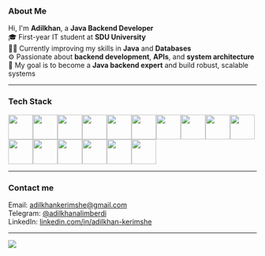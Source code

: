 ### About Me

Hi, I'm **Adilkhan**, a **Java Backend Developer**  
🎓 First-year IT student at **SDU University**  
👨‍💻 Currently improving my skills in **Java** and **Databases**  
⚙️ Passionate about **backend development**, **APIs**, and **system architecture**  
🚀 My goal is to become a **Java backend expert** and build robust, scalable systems

---
### Tech Stack
<img height="50px" src="https://cdn.jsdelivr.net/gh/devicons/devicon@latest/icons/java/java-original.svg" /><img height="50px" src="https://cdn.jsdelivr.net/gh/devicons/devicon@latest/icons/spring/spring-original.svg" /><img height="50px" src="https://cdn.jsdelivr.net/gh/devicons/devicon@latest/icons/swagger/swagger-original.svg" /><img height="50px" src="https://cdn.jsdelivr.net/gh/devicons/devicon@latest/icons/hibernate/hibernate-original.svg" /><img height="50px" src="https://cdn.jsdelivr.net/gh/devicons/devicon@latest/icons/docker/docker-original.svg" /><img height="50px" src="https://cdn.jsdelivr.net/gh/devicons/devicon@latest/icons/cplusplus/cplusplus-original.svg" /><img height="50px" src="https://cdn.jsdelivr.net/gh/devicons/devicon@latest/icons/python/python-original.svg" /><img height="50px" src="https://cdn.jsdelivr.net/gh/devicons/devicon@latest/icons/django/django-plain.svg" /><img height="50px" src="https://cdn.jsdelivr.net/gh/devicons/devicon@latest/icons/html5/html5-original.svg" /><img height="50px" src="https://cdn.jsdelivr.net/gh/devicons/devicon@latest/icons/css3/css3-original.svg" /> <img height="50px" src="https://cdn.jsdelivr.net/gh/devicons/devicon@latest/icons/javascript/javascript-original.svg" /><img height="50px" src="https://cdn.jsdelivr.net/gh/devicons/devicon@latest/icons/postgresql/postgresql-original.svg" /><img height="50px" src="https://cdn.jsdelivr.net/gh/devicons/devicon@latest/icons/mysql/mysql-original.svg" /><img height="50px" src="https://cdn.jsdelivr.net/gh/devicons/devicon@latest/icons/git/git-original.svg" /><img height="50px" src="https://cdn.jsdelivr.net/gh/devicons/devicon@latest/icons/github/github-original.svg" /><img height="50px" src="https://cdn.jsdelivr.net/gh/devicons/devicon@latest/icons/postman/postman-original.svg" />
          
---
### Contact me
Email: adilkhankerimshe@gmail.com <br>
Telegram: [@adilkhanalimberdi](https://t.me/adilkhanalimberdi) <br>
LinkedIn: [linkedin.com/in/adilkhan-kerimshe](https://www.linkedin.com/in/adilkhan-kerimshe/) <br>

---

[![](https://visitcount.itsvg.in/api?id=adilkhanalimberdi&icon=5&color=2)](https://visitcount.itsvg.in)
